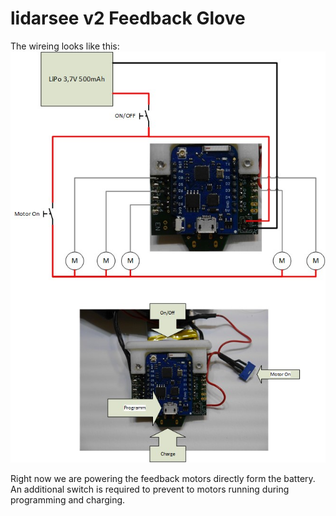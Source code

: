 # lidarsee v2 Feedback Glove

The wireing looks like this:
![overview](/docs/images/overview.jpg)

Right now we are powering the feedback motors directly form the battery. An additional switch is required to prevent to motors running during programming and charging. 
